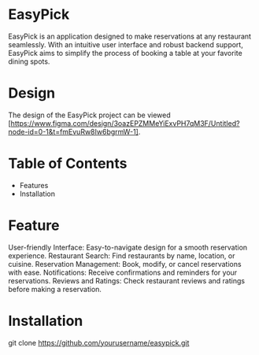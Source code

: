 # EasyPick

EasyPick is an application designed to make reservations at any restaurant seamlessly. With an intuitive user interface and robust backend support, EasyPick aims to simplify the process of booking a table at your favorite dining spots.

# Design
The design of the EasyPick project can be viewed [https://www.figma.com/design/3oazEPZMMeYiExvPH7qM3F/Untitled?node-id=0-1&t=fmEvuRw8Iw6bgrmW-1].

# Table of Contents
- Features
- Installation

# Feature
User-friendly Interface: Easy-to-navigate design for a smooth reservation experience.
Restaurant Search: Find restaurants by name, location, or cuisine.
Reservation Management: Book, modify, or cancel reservations with ease.
Notifications: Receive confirmations and reminders for your reservations.
Reviews and Ratings: Check restaurant reviews and ratings before making a reservation.

# Installation
git clone https://github.com/yourusername/easypick.git
